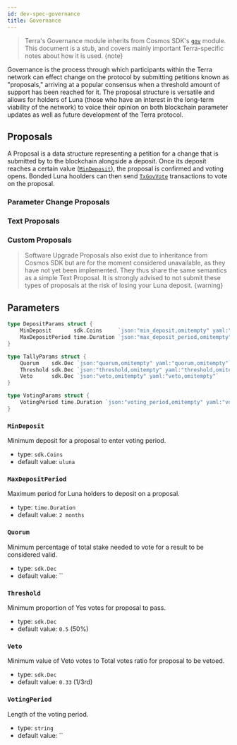 ```yaml
---
id: dev-spec-governance
title: Governance
---
```


> Terra's Governance module inherits from Cosmos SDK's [`gov`](https://github.com/cosmos/cosmos-sdk/tree/v0.37.4/docs/spec/governance) module. This document is a stub, and covers mainly important Terra-specific notes about how it is used.
{note}

Governance is the process through which participants within the Terra network can effect change on the protocol by submitting petitions known as "proposals," arriving at a popular consensus when a threshold amount of support has been reached for it. The proposal structure is versatile and allows for holders of Luna (those who have an interest in the long-term viability of the network) to voice their opinion on both blockchain parameter updates as well as future development of the Terra protocol.

## Proposals

A Proposal is a data structure representing a petition for a change that is submitted by to the blockchain alongside a deposit. Once its deposit reaches a certain value ([`MinDeposit`](#mindeposit)), the proposal is confirmed and voting opens. Bonded Luna hoolders can then send [`TxGovVote`]() transactions to vote on the proposal.

### Parameter Change Proposals

### Text Proposals

### Custom Proposals

> Software Upgrade Proposals also exist due to inheritance from Cosmos SDK but are for the moment considered unavailable, as they have not yet been implemented. They thus share the same semantics as a simple Text Proposal. It is strongly advised to not submit these types of proposals at the risk of losing your Luna deposit.
{warning}

## Parameters

```go
type DepositParams struct {
	MinDeposit       sdk.Coins     `json:"min_deposit,omitempty" yaml:"min_deposit,omitempty"`
	MaxDepositPeriod time.Duration `json:"max_deposit_period,omitempty" yaml:"max_deposit_period,omitempty"` //  Maximum period for Atom holders to deposit on a proposal. Initial value: 2 months
}

type TallyParams struct {
	Quorum    sdk.Dec `json:"quorum,omitempty" yaml:"quorum,omitempty"`
	Threshold sdk.Dec `json:"threshold,omitempty" yaml:"threshold,omitempty"`
	Veto      sdk.Dec `json:"veto,omitempty" yaml:"veto,omitempty"`
}

type VotingParams struct {
	VotingPeriod time.Duration `json:"voting_period,omitempty" yaml:"voting_period,omitempty"`
}
```

### `MinDeposit`

Minimum deposit for a proposal to enter voting period.

- type: `sdk.Coins`
- default value: `uluna`

### `MaxDepositPeriod`

Maximum period for Luna holders to deposit on a proposal. 

- type: `time.Duration`
- default value: `2 months`

### `Quorum`

Minimum percentage of total stake needed to vote for a result to be considered valid.

- type: `sdk.Dec`
- default value: ``

### `Threshold`

Minimum proportion of Yes votes for proposal to pass.

- type: `sdk.Dec`
- default value: `0.5` (50%)

### `Veto`

Minimum value of Veto votes to Total votes ratio for proposal to be vetoed.

- type: `sdk.Dec`
- default value: `0.33` (1/3rd)

### `VotingPeriod`

Length of the voting period.

- type: `string`
- default value: ``
